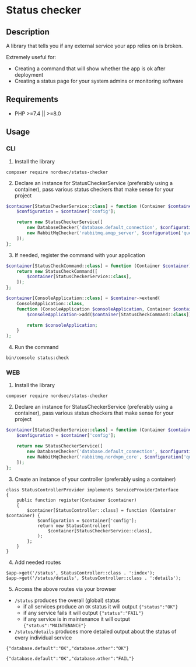 # Status checker

## Description
A library that tells you if any external service your
app relies on is broken.

Extremely useful for:
* Creating a command that will show whether the app is ok after deployment 
* Creating a status page for your system admins or monitoring software

## Requirements
- PHP >=7.4 || >=8.0

## Usage

### CLI

1. Install the library

```
composer require nordsec/status-checker
```

2. Declare an instance for StatusCheckerService (preferably using a container), pass various status checkers that make sense for your project

```PHP
$container[StatusCheckerService::class] = function (Container $container) {
    $configuration = $container['config'];

    return new StatusCheckerService([
        new DatabaseChecker('database.default_connection', $configuration['database']['default']),
        new RabbitMqChecker('rabbitmq.amqp_server', $configuration['queue']['connection_nordvpn_core']),
    ]);
};
```

3. If needed, register the command with your application
 
```PHP
$container[StatusCheckCommand::class] = function (Container $container) {
    return new StatusCheckCommand([
        $container[StatusCheckerService::class],
    ]);
};

$container[ConsoleApplication::class] = $container->extend(
    ConsoleApplication::class,
    function (ConsoleApplication $consoleApplication, Container $container) {
        $consoleApplication->add($container[StatusCheckCommand::class]);

        return $consoleApplication;
    }
);
```

4. Run the command

```
bin/console status:check
```

### WEB

1. Install the library

```
composer require nordsec/status-checker
```

2. Declare an instance for StatusCheckerService (preferably using a container), pass various status checkers that make sense for your project

```PHP
$container[StatusCheckerService::class] = function (Container $container) {
    $configuration = $container['config'];

    return new StatusCheckerService([
        new DatabaseChecker('database.default_connection', $configuration['database']['default']),
        new RabbitMqChecker('rabbitmq.nordvpn_core', $configuration['queue']['connection_nordvpn_core']),
    ]);
};
```

3. Create an instance of your controller (preferably using a container)

```
class StatusControllerProvider implements ServiceProviderInterface
{
    public function register(Container $container)
    {
        $container[StatusController::class] = function (Container $container) {
            $configuration = $container['config'];
            return new StatusController(
                $container[StatusCheckerService::class],
            );
        };
    }
}
```

4. Add needed routes
 
```
$app->get('/status', StatusController::class . ':index');
$app->get('/status/details', StatusController::class . ':details');
```

5. Access the above routes via your browser

* `/status` produces the overall (global) status 
    * if all services produce an `OK` status it will output `{"status":"OK"}`
    * if any service fails it will output `{"status":"FAIL"}`
    * if any service is in maintenance it will output `{"status":"MAINTENANCE"}`
* `/status/details` produces more detailed output about the status of every individual service

```
{"database.default":"OK","database.other":"OK"}
```
```
{"database.default":"OK","database.other":"FAIL"}
```
